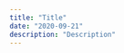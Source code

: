 ```yaml
---
title: "Title"
date: "2020-09-21"
description: "Description"
---
```


<!-- Description of article  -->

<!-- ## Article title -->

